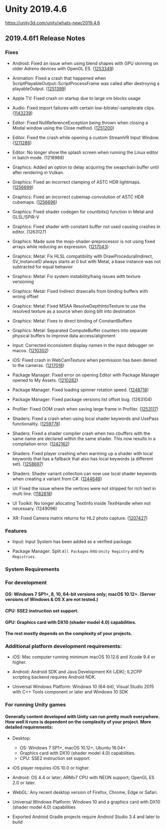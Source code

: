 # Unity 2019.4.6
https://unity3d.com/unity/whats-new/2019.4.6

## 2019.4.6f1 Release Notes


### Fixes
<ul>
<li><p>Android: Fixed an issue when using blend shapes with GPU skinning on older Adreno devices with OpenGL ES. (<a href="https://issuetracker.unity3d.com/issues/android-gles-setting-blend-shape-weight-on-one-object-adjusts-the-value-on-other-near-objects-on-some-devices">1253349</a>)</p></li>
<li><p>Animation: Fixed a crash that happened when ScriptPlayableOutput::ScriptProcessFrame was called after destroying a playableOutput. (<a href="https://issuetracker.unity3d.com/issues/crash-on-scriptplayableoutput-scriptprocessframe-when-running-play-mode-test">1251399</a>)</p></li>
<li><p>Apple TV: Fixed crash on startup due to large vm blocks usage</p></li>
<li><p>Audio: Fixed import failures with certain low-bitrate/-samplerate clips. (<a href="https://issuetracker.unity3d.com/issues/linux-fsbtool-is-crashing-in-the-vorbis-encoder-when-trying-to-import-specific-mp3-files-resulting-in-failed-import">1143239</a>)</p></li>
<li><p>Editor: Fixed NullReferenceException being thrown when closing a Modal window using the Close method. (<a href="https://issuetracker.unity3d.com/issues/closing-a-modal-window-using-the-close-method-results-in-a-nullreferenceexception">1251200</a>)</p></li>
<li><p>Editor: Fixed the crash while opening a custom StreamVR Input Window. (<a href="https://issuetracker.unity3d.com/issues/crash-on-pthread-kill-when-trying-to-open-steamvr-input-window">1211288</a>)</p></li>
<li><p>Editor: No longer show the splash screen when running the Linux editor in batch mode. (1218988)</p></li>
<li><p>Graphics: Added an option to delay acquiring the swapchain buffer until after rendering in Vulkan.</p></li>
<li><p>Graphics: Fixed an incorrect clamping of ASTC HDR lightmaps. (<a href="https://issuetracker.unity3d.com/issues/astc-hdr-lightmaps-clamp-to-1">1256699</a>)</p></li>
<li><p>Graphics: Fixed an incorrect cubemap convolution of ASTC HDR cubemaps. (<a href="https://issuetracker.unity3d.com/issues/astc-hdr-compressed-assets-become-illuminated-when-convolution-type-is-set-to-specular-glossy-reflection">1256696</a>)</p></li>
<li><p>Graphics: Fixed shader codegen for countbits() function in Metal and GLSL/SPIR-V</p></li>
<li><p>Graphics: Fixed shader with constant buffer not used causing crashes in editor. (1263127)</p></li>
<li><p>Graphics: Made sure the mojo-shader-preprocessor is not using fixed arrays while reducing an expression. (<a href="https://issuetracker.unity3d.com/issues/shader-graph-shader-with-keywords-causes-shader-compiler-errors">1217043</a>)</p></li>
<li><p>Graphics: Metal: Fix HLSL compatibility with DrawProceduralIndirect, SV_InstanceID always starts at 0 but with Metal, a base instance was not subtracted for equal behavior</p></li>
<li><p>Graphics: Metal: Fix system instability/hang issues with texture versioning</p></li>
<li><p>Graphics: Metal: Fixed Indirect drawcalls from binding buffers with wrong offset</p></li>
<li><p>Graphics: Metal: Fixed MSAA ResolveDepthIntoTexture to use the resolved texture as a source when doing blit into destination</p></li>
<li><p>Graphics: Metal: Fixes to direct binding of ConstantBuffers</p></li>
<li><p>Graphics: Metal: Separated ComputeBuffer counters into separate physical buffers to improve data access/alignment</p></li>
<li><p>Input: Corrected inconsistent display names in the input debugger on macos. (<a href="https://issuetracker.unity3d.com/issues/input-system-mac-display-name-of-a-key-is-uppercase-other-ones-are-lowercase">1210302</a>)</p></li>
<li><p>iOS: Fixed crash in WebCamTexture when permission has been denied to the cameras. (<a href="https://issuetracker.unity3d.com/issues/calling-webcamtexture-dot-play-causes-an-nsinternalinconsistencyexception-and-crashes-the-application-if-camera-access-is-denied">1217018</a>)</p></li>
<li><p>Package Manager: Fixed error on opening Editor with Package Manager opened to My Assets. (<a href="https://issuetracker.unity3d.com/issues/package-manager-user-not-logged-in-error-appears-if-the-editor-is-launched-with-the-my-assets-tab-open">1210282</a>)</p></li>
<li><p>Package Manager: Fixed loading spinner rotation speed. (<a href="https://issuetracker.unity3d.com/issues/package-manager-refresh-animation-is-too-fast-when-packages-are-being-refreshed">1248718</a>)</p></li>
<li><p>Package Manager: Fixed package versions list offset bug. (1263104)</p></li>
<li><p>Profiler: Fixed OOM crash when saving large frame in Profiler. (<a href="https://issuetracker.unity3d.com/issues/crash-on-saving-data-from-profiler">1253117</a>)</p></li>
<li><p>Shaders: Fixed a crash when using local shader keywords and UsePass functionality. (<a href="https://issuetracker.unity3d.com/issues/crash-on-shaderlab-intshader-createlocalkeywordremap-when-loading-custom-shaders-on-standalone-build">1259778</a>)</p></li>
<li><p>Shaders: Fixed a shader compiler crash when two cbuffers with the same name are declared within the same shader. This now results in a compilation error. (<a href="https://issuetracker.unity3d.com/issues/an-internal-error-is-thrown-when-using-cbuffer-in-a-custom-shader">1242162</a>)</p></li>
<li><p>Shaders: Fixed player crashing when warming up a shader with local keywords that has a fallback that also has local keywords (a different set). (<a href="https://issuetracker.unity3d.com/issues/standalone-build-crashes-when-custom-shader-with-local-keywords-is-used">1258697</a>)</p></li>
<li><p>Shaders: Shader variant collection can now use local shader keywords when creating a variant from C#. (<a href="https://issuetracker.unity3d.com/issues/shadervariantcollection-dot-contains-returns-the-wrong-result-for-a-variant-after-removing-an-unrelated-variant-from-the-collection">1244648</a>)</p></li>
<li><p>UI: Fixed the issue where the vertices were not stripped for rich text in multi line. (<a href="https://issuetracker.unity3d.com/issues/vertices-for-richtext-markups-do-not-get-stripped-if-the-text-does-not-fit-in-a-single-line">1182818</a>)</p></li>
<li><p>UI Toolkit: No longer allocating TextInfo inside TextHandle when not necessary. (1249096)</p></li>
<li><p>XR: Fixed Camera matrix returns for HL2 photo capture. (<a href="https://issuetracker.unity3d.com/issues/photocaptureframe-fails-to-provide-camera-matrices-on-hololens-2">1207427</a>)</p></li>
</ul>

### Features
<ul>
<li><p>Input: Input System has been added as a verified package.</p></li>
<li><p>Package Manager: Split <code>All Packages</code> into <code>Unity Registry</code> and <code>My Registries</code>.</p></li>
</ul>

### System Requirements

### For development

#### OS: Windows 7 SP1+, 8, 10, 64-bit versions only; macOS 10.12+. (Server versions of Windows & OS X are not tested.)

#### CPU: SSE2 instruction set support.

#### GPU: Graphics card with DX10 (shader model 4.0) capabilities.

#### The rest mostly depends on the complexity of your projects.

### Additional platform development requirements:
<ul>
<li><p>iOS: Mac computer running minimum macOS 10.12.6 and Xcode 9.4 or higher.</p></li>
<li><p>Android: Android SDK and Java Development Kit (JDK); IL2CPP scripting backend requires Android NDK.</p></li>
<li><p>Universal Windows Platform: Windows 10 (64-bit), Visual Studio 2015 with C++ Tools component or later and Windows 10 SDK</p></li>
</ul>

### For running Unity games

#### Generally content developed with Unity can run pretty much everywhere. How well it runs is dependent on the complexity of your project. More detailed requirements:
<ul>
<li><p>Desktop:</p> 
<ul>
<li>OS: Windows 7 SP1+, macOS 10.12+, Ubuntu 16.04+</li>
<li>Graphics card with DX10 (shader model 4.0) capabilities.</li>
<li>CPU: SSE2 instruction set support.</li>
</ul></li>
<li><p>iOS player requires iOS 10.0 or higher.</p></li>
<li><p>Android: OS 4.4 or later; ARMv7 CPU with NEON support; OpenGL ES 2.0 or later.</p></li>
<li><p>WebGL: Any recent desktop version of Firefox, Chrome, Edge or Safari.</p></li>
<li><p>Universal Windows Platform: Windows 10 and a graphics card with DX10 (shader model 4.0) capabilities</p></li>
<li><p>Exported Android Gradle projects require Android Studio 3.4 and later to build</p></li>
</ul>
